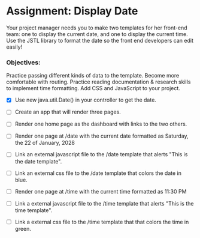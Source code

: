 # Assignment: Display Date
Your project manager needs you to make two templates for her front-end team: one to display the current date, and one to display the current time. Use the JSTL library to format the date so the front end developers can edit easily!

### Objectives:
Practice passing different kinds of data to the template.
Become more comfortable with routing.
Practice reading documentation & research skills to implement time formatting.
Add CSS and JavaScript to your project.


- [x] Use new java.util.Date() in your controller to get the date.

- [ ] Create an app that will render three pages.

- [ ] Render one home page as the dashboard with links to the two others.

- [ ] Render one page at /date with the current date formatted as Saturday, the 22 of January, 2028

- [ ] Link an external javascript file to the /date template that alerts "This is the date template".

- [ ] Link an external css file to the /date template that colors the date in blue.

- [ ] Render one page at /time with the current time formatted as 11:30 PM

- [ ] Link a external javascript file to the /time template that alerts "This is the time template".

- [ ] Link a external css file to the /time template that that colors the time in green.
